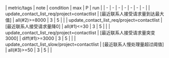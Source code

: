 | metric/tags | note | condition | max | P | run | 
| - | - | - | - | - | - | - |
| update_contact_list_req/project=contactlist | [最近联系人接受请求量到达最大值] | all(#2)>=8000 | 3 | 5 |  |
| update_contact_list_req/project=contactlist | [最近联系人接受请求量降0] | all(#1)<=30 | 3 | 5 |  |
| update_contact_list_req/project=contactlist | [最近联系人接受请求量突变3000] | diff(#1)>=3000 | 3 | 5 |  |
| update_contact_list_slow/project=contactlist | [最近联系人慢处理量超过阈值] | all(#3)>=50 | 3 | 5 |  |

